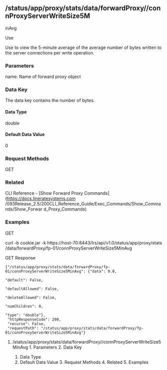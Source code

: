 ## /status/app/proxy/stats/data/forwardProxy/<name>/connProxyServerWriteSize5M
inAvg

Use

Use to view the 5-minute average of the average number of bytes written to the
server connections per write operation.

### Parameters

name: Name of forward proxy object

### Data Key

The data key contains the number of bytes.

#### Data Type

double

#### Default Data Value

0

### Request Methods

GET

### Related

CLI Reference - [Show Forward Proxy Commands](https://docs.lineratesystems.com
/093Release_2.5/200CLI_Reference_Guide/Exec_Commands/Show_Commands/Show_Forwar
d_Proxy_Commands)

### Examples

GET

curl -b cookie.jar -k https://host-70:8443/lrs/api/v1.0/status/app/proxy/stats
/data/forwardProxy/fp-01/connProxyServerWriteSize5MinAvg

GET Response

    
    {"/status/app/proxy/stats/data/forwardProxy/fp-01/connProxyServerWriteSize5MinAvg": {"data": 0.0,
                                                                                          "default": False,
                                                                                          "defaultAllowed": False,
                                                                                          "deleteAllowed": False,
                                                                                          "numChildren": 0,
                                                                                          "type": "double"},
     "httpResponseCode": 200,
     "recurse": False,
     "requestPath": "/status/app/proxy/stats/data/forwardProxy/fp-01/connProxyServerWriteSize5MinAvg"}
    

  1. /status/app/proxy/stats/data/forwardProxy/<name>/connProxyServerWriteSize5MinAvg
    1. Parameters
    2. Data Key
      1. Data Type
      2. Default Data Value
    3. Request Methods
    4. Related
    5. Examples

